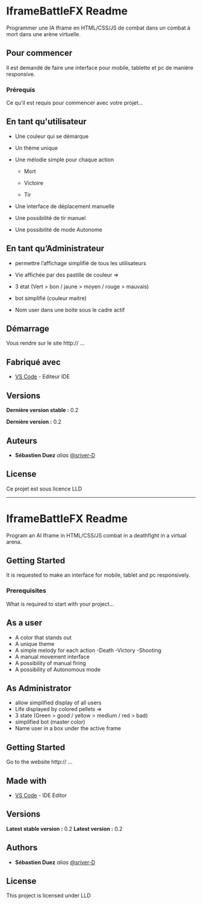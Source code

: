 # IframeBattleFX Readme

Programmer une IA Iframe en HTML/CSS/JS de combat dans un combat à mort dans une arène virtuelle.

## Pour commencer

Il est demandé de faire une interface pour mobile, tablette et pc de manière responsive.

### Prérequis

Ce qu'il est requis pour commencer avec votre projet...

## En tant qu'utilisateur

- Une couleur qui se démarque

- Un thème unique

- Une mélodie simple pour chaque action

  - Mort

  - Victoire

  - Tir

- Une interface de déplacement manuelle

- Une possibilité de tir manuel

- Une possibilité de mode Autonome

## En tant qu’Administrateur

- permettre l’affichage simplifié de tous les utilisateurs

- Vie affichée par des pastille de couleur =>

- 3 état (Vert > bon / jaune > moyen / rouge > mauvais)

- bot simplifié (couleur maitre)

- Nom user dans une boite sous le cadre actif

## Démarrage

Vous rendre sur le site http:// ...

## Fabriqué avec

- [VS Code](https://code.visualstudio.com/) - Editeur IDE

## Versions

**Dernière version stable :** 0.2

**Dernière version :** 0.2

## Auteurs

- **Sébastien Duez** _alias_ [@sriver-D](https://github.com/D-Sriver)

## License

Ce projet est sous licence LLD

---

# IframeBattleFX Readme

Program an AI Iframe in HTML/CSS/JS combat in a deathfight in a virtual arena.

## Getting Started

It is requested to make an interface for mobile, tablet and pc responsively.

### Prerequisites

What is required to start with your project...

## As a user

- A color that stands out
- A unique theme
- A simple melody for each action
  -Death
  -Victory
  -Shooting
- A manual movement interface
- A possibility of manual firing
- A possibility of Autonomous mode

## As Administrator

- allow simplified display of all users
- Life displayed by colored pellets =>
- 3 state (Green > good / yellow > medium / red > bad)
- simplified bot (master color)
- Name user in a box under the active frame

## Getting Started

Go to the website http:// ...

## Made with

- [VS Code](https://code.visualstudio.com/) - IDE Editor

## Versions

**Latest stable version :** 0.2
**Latest version :** 0.2

## Authors

- **Sébastien Duez** _alias_ [@sriver-D](https://github.com/D-Sriver)

## License

This project is licensed under LLD
